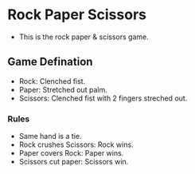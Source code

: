 # Rock Paper Scissors
* This is the rock paper & scissors game.

## Game Defination
* Rock: Clenched fist.
* Paper: Stretched out palm.
* Scissors: Clenched fist with 2 fingers streched out.

### Rules
* Same hand is a tie.
* Rock crushes Scissors: Rock wins.
* Paper covers Rock: Paper wins.
* Scissors cut paper: Scissors win.